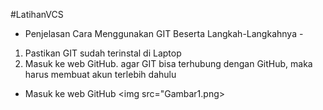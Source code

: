 #LatihanVCS

- Penjelasan Cara Menggunakan GIT Beserta Langkah-Langkahnya -

1. Pastikan GIT sudah terinstal di Laptop
2. Masuk ke web GitHub. agar GIT bisa terhubung dengan GitHub, maka harus membuat akun terlebih dahulu

- Masuk ke web GitHub
<img src="Gambar1.png>